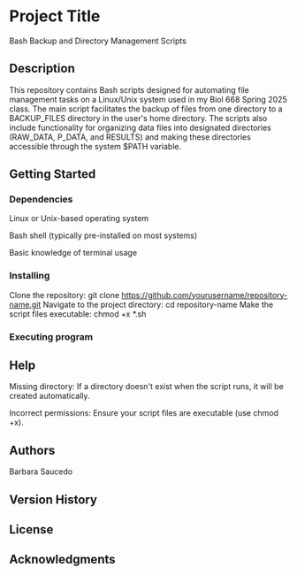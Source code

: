 # Project Title

Bash Backup and Directory Management Scripts

## Description

This repository contains Bash scripts designed for automating file management tasks on a Linux/Unix system used in my Biol 668 Spring 2025 class. The main script facilitates the backup of files from one directory to a BACKUP_FILES directory in the user's home directory. The scripts also include functionality for organizing data files into designated directories (RAW_DATA, P_DATA, and RESULTS) and making these directories accessible through the system $PATH variable.

## Getting Started

### Dependencies

Linux or Unix-based operating system

Bash shell (typically pre-installed on most systems)

Basic knowledge of terminal usage

### Installing

Clone the repository: git clone https://github.com/yourusername/repository-name.git
Navigate to the project directory: cd repository-name
Make the script files executable: chmod +x *.sh

### Executing program

## Help

Missing directory: If a directory doesn't exist when the script runs, it will be created automatically.

Incorrect permissions: Ensure your script files are executable (use chmod +x).

## Authors

Barbara Saucedo

## Version History


## License


## Acknowledgments
